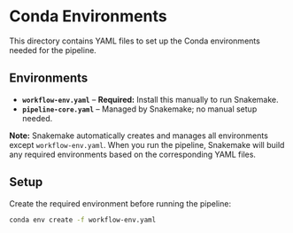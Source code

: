 # Conda Environments

This directory contains YAML files to set up the Conda environments needed for the pipeline.

## Environments

- **`workflow-env.yaml`** – **Required:** Install this manually to run Snakemake.
- **`pipeline-core.yaml`** – Managed by Snakemake; no manual setup needed.

**Note:** Snakemake automatically creates and manages all environments except `workflow-env.yaml`. When you run the pipeline, Snakemake will build any required environments based on the corresponding YAML files.

## Setup

Create the required environment before running the pipeline:

```bash
conda env create -f workflow-env.yaml
